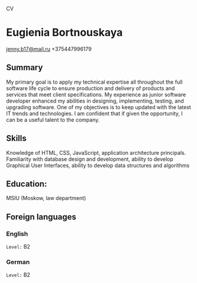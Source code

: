 CV
# Eugienia Bortnouskaya
jenny.b17@mail.ru
+375447996179

## Summary
My primary goal is to apply my technical expertise all throughout the full software life cycle to ensure production and delivery of products and services that meet client specifications. My experience as junior software developer enhanced my abilities in designing, implementing, testing, and upgrading software. One of my objectives is to keep updated with the latest IT trends and technologies. I am confident that if given the opportunity, I can be a useful talent to the company.

## Skills
Knowledge of HTML, CSS, JavaScript, application architecture principals. Familiarity with database design and development, ability to develop Graphical User Interfaces, ability to develop data structures and algorithms

## Education:
MSIU (Moskow, law department)
## Foreign languages

### English

`Level:`
B2
### German

`Level:`
B2
